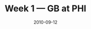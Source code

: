 ---
layout: game
title: Week 1 — GB at PHI
season: 2010
game_id: 2010_01_GB_PHI
week: 1
date: 2010-09-12
home_team: PHI
away_team: GB
final_home: 
final_away: 
pbp_url: /assets/data/pbp/2010/2010_01_GB_PHI.csv.gz
---